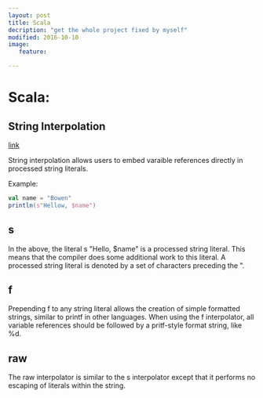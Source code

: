 ```yaml
---
layout: post
title: Scala 
decription: "get the whole project fixed by myself"
modified: 2016-10-10
image:
   feature:

---
```


# Scala:

## String Interpolation

[link](http://docs.scala-lang.org/overviews/core/string-interpolation.html)

String interpolation allows users to embed varaible references directly in processed string literals. 

Example:

```Scala
val name = "Bowen"
println(s"Hellow, $name")
```

## s

In the above, the literal s "Hello, $name" is a processed string literal. This means that the compiler does some additional work to this literal. A processed string literal is denoted by a set of characters preceding the ".

## f

Prepending f to any string literal allows the creation of simple formatted strings, similar to printf in other languages. When using the f interpolator, all variable references should be followed by a pritf-style format string, like %d.

## raw

The raw interpolator is similar to the s interpolator except that it performs no escaping of literals within the string.

